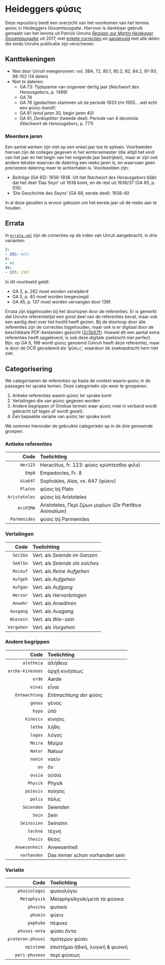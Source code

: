 # Heideggers φύσις

Deze repository biedt een overzicht van het voorkomen van het lemma φύσις in Heideggers _Gesamtausgabe_. Hiervoor is dankbaar gebruik gemaakt van het lemma uit Patrick Unruhs [_Register zur Martin Heidegger Gesamtausgabe_](https://www.klostermann.de/Unruh-Patrick-Register-zur-Martin-Heidegger-Gesamtausgabe) uit 2017, met [enkele correcties](./index/errata.yml) en [aangevuld](./index/complement.yml) met alle delen die sinds Unruhs publicatie zijn verschenen.

## Kanttekeningen

* Niet door Unruh meegenomen: vol. 38A, 72, 80.1, 80.2, 82, 84.2, 91-93, 98-102 (14 delen)
* Niet te dateren: 
  * GA 73: Tijdspanne van ongeveer dertig jaar (*Nachwort des Herausgebers*, p. 1489)
  * GA 74
  * GA 76 (gedachten stammen uit de periode 1933 t/m 1955... wel echt een φύσις-band!)
  * GA 81 (eind jaren 30, begin jaren 40)
  * GA 91, *Denksplitter* (tweede deel): Periode van 4 decennia (*Nachwort de Herausgebers*, p. 771)

### Meerdere jaren

Een aantal werken zijn niet op een enkel jaar toe te spitsen. Voorbeelden hiervan zijn de colleges gegeven in het wintersemester (die altijd het eind van het jaar en het begin van het volgende jaar bestrijken), maar er zijn ook andere teksten waarvan de datering een reeks jaren is, en waarvaan geen preciezere datering meer te achterhalen is.  Voorbeelden zijn:

* *Beiträge* (GA 65): 1936-1938. Uit het *Nachwort des Herausgebers* blijkt dat het deel ‘Das Seyn’ uit 1938 komt, en de rest uit 1936/37 (GA 65, p. 515).
* ‘Die Geschichte des Seyns’ (GA 69, eerste deel): 1938-40

In al deze gevallen is ervoor gekozen om het eerste jaar uit de reeks aan te houden.

## Errata

In [`errata.yml`](./errata.yml) zijn de correcties op de index van Unruh aangebracht, in drie varianten:

```yaml
2:
- 282: null
5:
- 40
45:
- 137: 136f
```

In dit voorbeeld geldt:

* GA 2, p. 282 moet worden verwijderd
* GA 5, p. 40 moet worden toegevoegd
* GA 45, p. 137 moet worden vervangen door 136f.

Errata zijn bijgehouden bij het doorlopen door de referenties. Er is gemerkt dat Unruhs referentielijst een groot deel van de referenties bevat, maar ook een aardig deel over het hoofd heeft gezien. Bij de doorloop door alle referenties zijn de correcties bijgehouden, maar ook is er digitaal door de beschikbare PDF-bestanden gezocht ([2c5b57f](https://github.com/andredelft/phusis-index/commit/2c5b57ffb1d82960b4858bee97607f3e24cb8cab)). Hoewel dit een aantal extra referenties heeft opgeleverd, is ook deze digitale zoektocht niet perfect. Bijv. op GA 5, 196 wordt φύσις genoemd (Unruh heeft deze referentie), maar is door de OCR gecodeerd als ‘φύσι,ς’, waardoor de zoekopdracht hem niet ziet.

## Categorisering

We categoriseren de referenties op basis de context waarin φύσις in de passages ter sprake komen. Deze categorieën zijn weer te groeperen:

1. Antieke referenties waarin φύσις ter sprake komt
2. Vertalingen die van φύσις gegeven worden 
3. Andere begrippen of Griekse termen waar φύσις mee in verband wordt gebracht (of tegen af wordt gezet).
4. Een bepaalde variatie van φύσις ter sprake komt

We sommen hieronder de gebruikte categorieën op in de drie genoemde groepen.

### Antieke referenties

|          Code | Toelichting                                             |
| ------------: | :------------------------------------------------------ |
|      `Her123` | Heraclitus, fr. 123: φύσις κρύπτεσθαι φιλεῖ             |
|        `Emp8` | Empedocles, Fr. 8                                       |
|      `Aia647` | Sophokles, *Aias*, vs. 647 (φύειν)                      |
|      `Platon` | φύσις bij Plato                                         |
| `Aristoteles` | φύσις bij Aristoteles                                   |
|     `AriPZMA` | Aristoteles, Περὶ ζῴων μορίων (*De Partibus Animalium*) |
|  `Parmenides` | φύσις bij Parmenides                                    |

### Vertalingen

|       Code | Toelichting                     |
| ---------: | :------------------------------ |
|   `SeiIGa` | Vert. als *Seiende im Ganzen*   |
|   `SeAlSo` | Vert. als *Seiende als solches* |
|   `ReiAuf` | Vert. als *Reine Aufgehen*      |
|   `Aufgeh` | Vert. als *Aufgehen*            |
|   `Aufgan` | Vert. als *Aufgang*             |
|   `Hervor` | Vert. als *Hervorbringen*       |
|   `Anwahr` | Vert. als *Anwähren*            |
|  `Ausgang` | Vert. als *Ausgang*             |
|  `Wiesein` | Vert. als *Wie-sein*            |
| `Vorgehen` | Vert. als *Vorgehen*            |

### Andere begrippen

|             Code | Toelichting                    |
| ---------------: | :----------------------------- |
|       `aletheia` | ἀλήθεια                        |
| `arche-kineseos` | ἀρχὴ κινήσεως                  |
|           `erde` | Aarde                          |
|          `einai` | εἶναι                          |
|    `Entmachtung` | *Entmachtung der* φύσις        |
|          `genos` | γένος                          |
|           `hypo` | ὑπό                            |
|        `kinesis` | κίνησις                        |
|          `lethe` | λήθη                           |
|          `logos` | λόγος                          |
|          `Moira` | Μοῖρα                          |
|          `Natur` | Natuur                         |
|          `noein` | νοεῖν                          |
|             `on` | ὄν                             |
|          `ousia` | οὐσία                          |
|         `Physik` | Physik                         |
|        `poiesis` | ποίησις                        |
|          `polis` | πόλις                          |
|       `Seienden` | Seienden                       |
|           `Sein` | Sein                           |
|      `Seinssinn` | Seinsinn                       |
|         `techne` | τέχνη                          |
|         `thesis` | θέσις                          |
|    `Anwesenheit` | Anwesenheit                    |
|      `vorhanden` | Das immer schon vorhanden sein |

### Variatie

|              Code | Toelichting                                 |
| ----------------: | :------------------------------------------ |
|     `phusiologoi` | φυσιολόγοι                                  |
|      `Metaphysik` | Metaphysikysik/μετὰ τὰ φύσικα               |
|         `phusika` | φυσικά                                      |
|          `phuein` | φύειν                                       |
|         `pephuke` | πέφυκε                                      |
|     `phusei-onta` | φύσει ὄντα                                  |
| `proteron-phusei` | πρότερον φύσει                              |
|        `episteme` | ἐπιστήμαι ἠθική, λογική & φυσική            |
|    `peri-phuseos` | περὶ φύσεως                                 |

